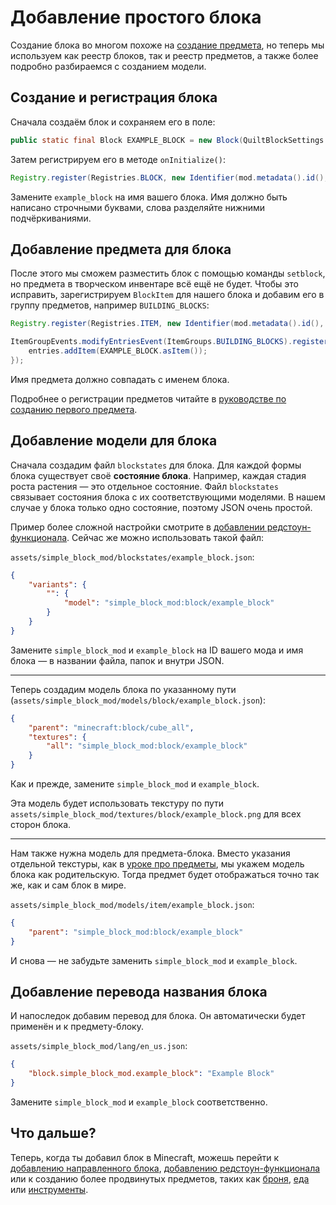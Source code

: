 # Добавление простого блока

Создание блока во многом похоже на [создание предмета](../items/first-item), но теперь мы используем как реестр блоков, так и реестр предметов, а также более подробно разбираемся с созданием модели.

## Создание и регистрация блока

Сначала создаём блок и сохраняем его в поле:

```java
public static final Block EXAMPLE_BLOCK = new Block(QuiltBlockSettings.create());
```

Затем регистрируем его в методе `onInitialize()`:

```java
Registry.register(Registries.BLOCK, new Identifier(mod.metadata().id(), "example_block"), EXAMPLE_BLOCK);
```

Замените `example_block` на имя вашего блока. Имя должно быть написано строчными буквами, слова разделяйте нижними подчёркиваниями.

## Добавление предмета для блока

После этого мы сможем разместить блок с помощью команды `setblock`, но предмета в творческом инвентаре всё ещё не будет. Чтобы это исправить, зарегистрируем `BlockItem` для нашего блока и добавим его в группу предметов, например `BUILDING_BLOCKS`:

```java
Registry.register(Registries.ITEM, new Identifier(mod.metadata().id(), "example_block"), new BlockItem(EXAMPLE_BLOCK, new QuiltItemSettings()));

ItemGroupEvents.modifyEntriesEvent(ItemGroups.BUILDING_BLOCKS).register(entries -> {
	entries.addItem(EXAMPLE_BLOCK.asItem());
});
```

Имя предмета должно совпадать с именем блока.

Подробнее о регистрации предметов читайте в [руководстве по созданию первого предмета](../items/first-item#registering-the-item).

## Добавление модели для блока

Сначала создадим файл `blockstates` для блока. Для каждой формы блока существует своё **состояние блока**. Например, каждая стадия роста растения — это отдельное состояние. Файл `blockstates` связывает состояния блока с их соответствующими моделями. В нашем случае у блока только одно состояние, поэтому JSON очень простой.

Пример более сложной настройки смотрите в [добавлении редстоун-функционала](redstone-interaction). Сейчас же можно использовать такой файл:

`assets/simple_block_mod/blockstates/example_block.json`:

```json
{
	"variants": {
		"": {
			"model": "simple_block_mod:block/example_block"
		}
	}
}
```

Замените `simple_block_mod` и `example_block` на ID вашего мода и имя блока — в названии файла, папок и внутри JSON.

---

Теперь создадим модель блока по указанному пути (`assets/simple_block_mod/models/block/example_block.json`):

```json
{
	"parent": "minecraft:block/cube_all",
	"textures": {
		"all": "simple_block_mod:block/example_block"
	}
}
```

Как и прежде, замените `simple_block_mod` и `example_block`.

Эта модель будет использовать текстуру по пути `assets/simple_block_mod/textures/block/example_block.png` для всех сторон блока.

---

Нам также нужна модель для предмета-блока. Вместо указания отдельной текстуры, как в [уроке про предметы](../items/first-item), мы укажем модель блока как родительскую. Тогда предмет будет отображаться точно так же, как и сам блок в мире.

`assets/simple_block_mod/models/item/example_block.json`:

```json
{
	"parent": "simple_block_mod:block/example_block"
}
```

И снова — не забудьте заменить `simple_block_mod` и `example_block`.

## Добавление перевода названия блока

И напоследок добавим перевод для блока. Он автоматически будет применён и к предмету-блоку.

`assets/simple_block_mod/lang/en_us.json`:

```json
{
	"block.simple_block_mod.example_block": "Example Block"
}
```

Замените `simple_block_mod` и `example_block` соответственно.

## Что дальше?

Теперь, когда ты добавил блок в Minecraft, можешь перейти к [добавлению направленного блока](oriented-block), [добавлению редстоун-функционала](redstone-interaction) или к созданию более продвинутых предметов, таких как [броня](../items/armor), [еда](../items/food) или [инструменты](../items/tools).
